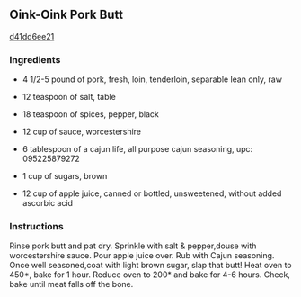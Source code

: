 ## Oink-Oink Pork Butt

[d41dd6ee21](http://www.food.com/recipe/oink-oink-pork-butt-137503)

### Ingredients

 - 4 1/2-5 pound of pork, fresh, loin, tenderloin, separable lean only, raw

 - 12 teaspoon of salt, table

 - 18 teaspoon of spices, pepper, black

 - 12 cup of sauce, worcestershire

 - 6 tablespoon of a cajun life, all purpose cajun seasoning, upc: 095225879272

 - 1 cup of sugars, brown

 - 12 cup of apple juice, canned or bottled, unsweetened, without added ascorbic acid

### Instructions

Rinse pork butt and pat dry. Sprinkle with salt & pepper,douse with worcestershire sauce. Pour apple juice over. Rub with Cajun seasoning. Once well seasoned,coat with light brown sugar, slap that butt! Heat oven to 450*, bake for 1 hour. Reduce oven to 200* and bake for 4-6 hours. Check, bake until meat falls off the bone.